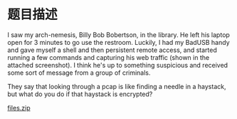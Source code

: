 # 题目描述

I saw my arch-nemesis, Billy Bob Bobertson, in the library. He left his laptop open for 3 minutes to go use the restroom. Luckily, I had my BadUSB handy and gave myself a shell and then persistent remote access, and started running a few commands and capturing his web traffic (shown in the attached screenshot). I think he's up to something suspicious and received some sort of message from a group of criminals.

They say that looking through a pcap is like finding a needle in a haystack, but what do you do if that haystack is encrypted?

[files.zip](https://cdn.discordapp.com/attachments/1056103369695047750/1060766301737467944/files.zip)